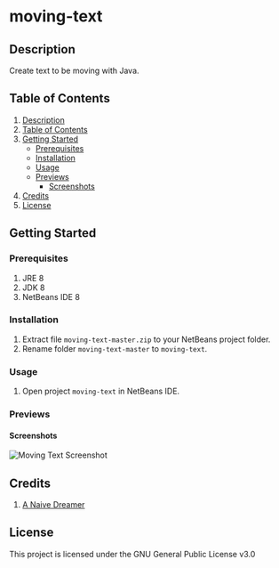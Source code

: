 # moving-text

## Description

Create text to be moving with Java.

## Table of Contents

1. [Description](#description)
2. [Table of Contents](#table-of-contents)
3. [Getting Started](#getting-started)
   - [Prerequisites](#prerequisites)
   - [Installation](#installation)
   - [Usage](#usage)
   - [Previews](#previews)
     - [Screenshots](#screenshots)
4. [Credits](#credits)
5. [License](#license)

## Getting Started

### Prerequisites

1. JRE 8
2. JDK 8
3. NetBeans IDE 8

### Installation

1. Extract file ```moving-text-master.zip``` to your NetBeans project folder.
2. Rename folder ```moving-text-master``` to ```moving-text```.

### Usage

1. Open project ```moving-text``` in NetBeans IDE.

### Previews

#### Screenshots

![Moving Text Screenshot](https://justanaivedreamer.files.wordpress.com/2019/03/capture-1-1.png)

## Credits

1. [A Naive Dreamer](https://github.com/A-Naive-Dreamer)

## License

This project is licensed under the GNU General Public License v3.0
